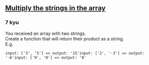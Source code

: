 <h2><a href=https://www.codewars.com/kata/59b2963132779166d2001018/train/javascript target="_blank">Multiply the strings in the array</a></h2><h3>7 kyu</h3><p>You received an array with two strings.<br>Create a function that will return their product as a string.<br>E.g.</p><pre><code>input: ['3', '5'] =&gt; output: '15'input: ['2', '-3'] =&gt; output: '-6'input: ['9', '0'] =&gt; output: '0'</code></pre>